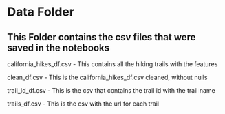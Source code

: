# Data Folder

## This Folder contains the csv files that were saved in the notebooks

california_hikes_df.csv - This contains all the hiking trails with the features

clean_df.csv - This is the california_hikes_df.csv cleaned, without nulls

trail_id_df.csv - This is the csv that contains the trail id with the trail name

trails_df.csv - This is the csv with the url for each trail 